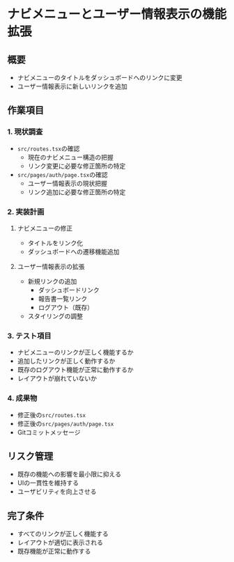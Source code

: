 # ナビメニューとユーザー情報表示の機能拡張

## 概要
- ナビメニューのタイトルをダッシュボードへのリンクに変更
- ユーザー情報表示に新しいリンクを追加

## 作業項目

### 1. 現状調査
- `src/routes.tsx`の確認
  - 現在のナビメニュー構造の把握
  - リンク変更に必要な修正箇所の特定
- `src/pages/auth/page.tsx`の確認
  - ユーザー情報表示の現状把握
  - リンク追加に必要な修正箇所の特定

### 2. 実装計画
1. ナビメニューの修正
   - タイトルをリンク化
   - ダッシュボードへの遷移機能追加
   
2. ユーザー情報表示の拡張
   - 新規リンクの追加
     - ダッシュボードリンク
     - 報告書一覧リンク
     - ログアウト（既存）
   - スタイリングの調整

### 3. テスト項目
- ナビメニューのリンクが正しく機能するか
- 追加したリンクが正しく動作するか
- 既存のログアウト機能が正常に動作するか
- レイアウトが崩れていないか

### 4. 成果物
- 修正後の`src/routes.tsx`
- 修正後の`src/pages/auth/page.tsx`
- Gitコミットメッセージ

## リスク管理
- 既存の機能への影響を最小限に抑える
- UIの一貫性を維持する
- ユーザビリティを向上させる

## 完了条件
- すべてのリンクが正しく機能する
- レイアウトが適切に表示される
- 既存機能が正常に動作する 